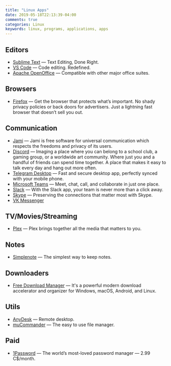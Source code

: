 ```yaml
---
title: "Linux Apps"
date: 2019-05-18T22:13:39-04:00
comments: true
categories: Linux
keywords: linux, programs, applications, apps
---
```


## Editors

* [Sublime Text](https://www.sublimetext.com/) — Text Editing, Done Right.
* [VS Code](https://code.visualstudio.com/) — Code editing. Redefined.
* [Apache OpenOffice](https://www.openoffice.org/) — Compatible with other major office suites.

## Browsers

* [Firefox](http://www.mozilla.org/en-US/firefox/new/) — Get the browser that protects what’s important. No shady privacy policies or back doors for advertisers. Just a lightning fast browser that doesn’t sell you out.

## Communication

* [Jami](https://jami.net/) — Jami is free software for universal communication which respects the freedoms and privacy of its users.
* [Discord](https://discord.com/) — Imaging a place where you can belong to a school club, a gaming group, or a worldwide art community. Where just you and a handful of friends can spend time together. A place that makes it easy to talk every day and hang out more often.
* [Telegram Desktop](https://desktop.telegram.org/) — Fast and secure desktop app, perfectly synced with your mobile phone.
* [Microsoft Teams](https://www.microsoft.com/en-ca/microsoft-365/microsoft-teams/group-chat-software) — Meet, chat, call, and collaborate in just one place.
* [Slack](https://slack.com) — With the Slack app, your team is never more than a click away.
* [Skype](https://www.skype.com/en/) — Preserving the connections that matter most with Skype.
* [VK Messenger](https://vk.com/landings/desktop_messenger)

## TV/Movies/Streaming

* [Plex](https://www.plex.tv/) — Plex brings together all the media that matters to you.

## Notes

* [Simplenote](https://simplenote.com/) — The simplest way to keep notes.

## Downloaders

* [Free Download Manager](http://freedownloadmanager.org) — It's a powerful modern download accelerator and organizer for Windows, macOS, Android, and Linux.

## Utils

* [AnyDesk](https://anydesk.com/) — Remote desktop.
* [muCommander](https://www.mucommander.com/) — The easy to use file manager.

## Paid

* [1Password](https://1password.com/) — The world’s most-loved password manager — 2.99 C$/month.
